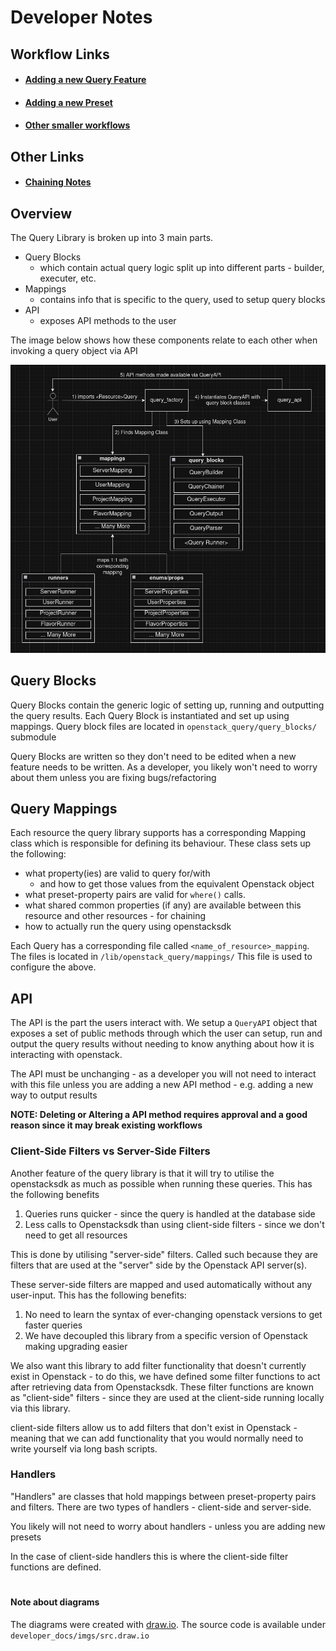# Developer Notes

## Workflow Links
- #### [Adding a new Query Feature](ADDING_NEW_QUERIES.md)
- #### [Adding a new Preset](ADDING_NEW_PRESETS.md)
- #### [Other smaller workflows](OTHER_WORKFLOWS.md)

## Other Links
- #### [Chaining Notes](CHAINING.md)


## Overview

The Query Library is broken up into 3 main parts.
- Query Blocks
  - which contain actual query logic split up into different parts - builder, executer, etc.
- Mappings
  - contains info that is specific to the query, used to setup query blocks
- API
  - exposes API methods to the user

The image below shows how these components relate to each other when invoking a query object via API

![Query API Workflow](./imgs/queryapi-workflow.png)


## Query Blocks

Query Blocks contain the generic logic of setting up, running and outputting the query results.
Each Query Block is instantiated and set up using mappings.
Query block files are located in `openstack_query/query_blocks/` submodule

Query Blocks are written so they don't need to be edited when a new feature needs to be written.
As a developer, you likely won't need to worry about them unless you are fixing bugs/refactoring

## Query Mappings

Each resource the query library supports has a corresponding Mapping class which is responsible for defining its behaviour.
These class sets up the following:
 - what property(ies) are valid to query for/with
   - and how to get those values from the equivalent Openstack object
 - what preset-property pairs are valid for `where()` calls.
 - what shared common properties (if any) are available between this resource and other resources - for chaining
 - how to actually run the query using openstacksdk

Each Query has a corresponding file called `<name_of_resource>_mapping`. The files is located in `/lib/openstack_query/mappings/`
This file is used to configure the above.


## API

The API is the part the users interact with. We setup a `QueryAPI` object that exposes a set of public methods through
which the user can setup, run and output the query results without needing to know anything about how it is interacting
with openstack.

The API must be unchanging - as a developer you will not need to interact with this file unless you are adding a new
API method - e.g. adding a new way to output results

**NOTE: Deleting or Altering a API method requires approval and a good reason since it may break existing workflows**


### Client-Side Filters vs Server-Side Filters

Another feature of the query library is that it will try to utilise the openstacksdk as much as possible when
running these queries. This has the following benefits

1. Queries runs quicker - since the query is handled at the database side
2. Less calls to Openstacksdk than using client-side filters - since we don't need to get all resources

This is done by utilising "server-side" filters. Called such because they are filters that are used at the "server"
side by the Openstack API server(s).

These server-side filters are mapped and used automatically without any user-input. This has the following benefits:

1. No need to learn the syntax of ever-changing openstack versions to get faster queries
2. We have decoupled this library from a specific version of Openstack making upgrading easier

We also want this library to add filter functionality that doesn't currently exist in Openstack - to do this, we
have defined some filter functions to act after retrieving data from Openstacksdk. These filter functions are known as
"client-side" filters - since they are used at the client-side running locally via this library.

client-side filters allow us to add filters that don't exist in Openstack - meaning that we can add functionality that
you would normally need to write yourself via long bash scripts.

### Handlers

"Handlers" are classes that hold mappings between preset-property pairs and filters.
There are two types of handlers - client-side and server-side.

You likely will not need to worry about handlers - unless you are adding new presets

In the case of client-side handlers this is where the client-side filter functions are defined.

#
#### Note about diagrams
The diagrams were created with [draw.io](https://app.diagrams.net/).
The source code is available under `developer_docs/imgs/src.draw.io`
